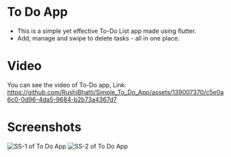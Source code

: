 # To Do App

- This is a simple yet effective To-Do List app made using flutter.
- Add, manage and swipe to delete tasks - all in one place.

# Video

You can see the video of To-Do app, Link: https://github.com/RushiBhatti/Simple_To_Do_App/assets/139007370/c5e0a6c0-0d96-4da5-9684-b2b73a4367d7


# Screenshots

![SS-1 of To Do App](https://github.com/RushiBhatti/Simple_To_Do_App/assets/139007370/12210785-d471-4380-b6e8-e356337cec5e)
![SS-2 of To Do App](https://github.com/RushiBhatti/Simple_To_Do_App/assets/139007370/3c75d6dd-af61-4ebf-adcc-06a05cd20673)
